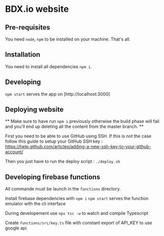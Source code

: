 # BDX.io website

## Pre-requisites

You need `node`, `npm` to be installed on your machine. That's all.

## Installation

You need to install all dependencies `npm i`.

## Developing

`npm start` serves the app on [http://localhost:3000]

## Deploying website

** Make sure to have run `npm i` previously otherwise the build phase will fail and you'll end up deleting all the content from the master branch. **

First you need to be able to use GitHub using SSH.
If this is not the case follow this guide to setup your GitHub SSH key : https://help.github.com/articles/adding-a-new-ssh-key-to-your-github-account/

Then you just have to run the deploy script : `./deploy.sh`

## Developing firebase functions

All commande must be launch in the `functions` directory.

Install firebase dependencies with `npm i`
`npm start` serves the function emulator with the cli interface

During developement use `npx tsc -w` to watch and compile Typescript

Create `functions/src/key.ts` file with constant export of API_KEY to use google api.
